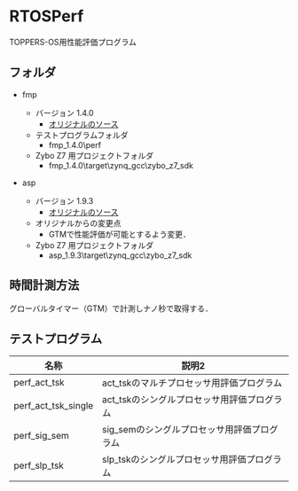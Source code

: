 # RTOSPerf
TOPPERS-OS用性能評価プログラム

## フォルダ

- fmp
  - バージョン 1.4.0 
    - [オリジナルのソース](https://toppers.jp/download.cgi/fmp_zynq_gcc-20190929.zip)
  - テストプログラムフォルダ
    - fmp_1.4.0\perf
  - Zybo Z7 用プロジェクトフォルダ
    - fmp_1.4.0\target\zynq_gcc\zybo_z7_sdk

- asp
  - バージョン 1.9.3
    - [オリジナルのソース](https://www.toppers.jp/download.cgi/asp_zynq_gcc-20190929.zip)
  - オリジナルからの変更点
    - GTMで性能評価が可能とするよう変更．
  - Zybo Z7 用プロジェクトフォルダ
    - asp_1.9.3\target\zynq_gcc\zybo_z7_sdk 

## 時間計測方法

グローバルタイマー（GTM）で計測しナノ秒で取得する．


## テストプログラム

| 名称 | 説明2 |
----|---- 
| perf_act_tsk        | act_tskのマルチプロセッサ用評価プログラム  |
| perf_act_tsk_single | act_tskのシングルプロセッサ用評価プログラム |
| perf_sig_sem        | sig_semのシングルプロセッサ用評価プログラム |
| perf_slp_tsk        | slp_tskのシングルプロセッサ用評価プログラム |
